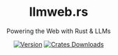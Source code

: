 <div align="center">

# llmweb.rs   
Powering the Web with Rust & LLMs

[![Version](https://img.shields.io/crates/v/llmweb)](https://crates.io/crates/llmweb)
[![Crates Downloads](https://img.shields.io/crates/d/llmweb?logo=rust)](https://crates.io/crates/llmweb)

</div>

